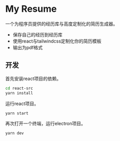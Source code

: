 # My Resume

一个为程序员提供的经历库与高度定制化的简历生成器。

- 保存自己的经历到经历库
- 使用react与tailwindcss定制化你的简历模板
- 输出为pdf格式

## 开发

首先安装react项目的依赖。

```bash
cd react-src
yarn install
```

运行react项目。

```bash
yarn start
```

再次打开一个终端，运行electron项目。

```bash
yarn dev
```

